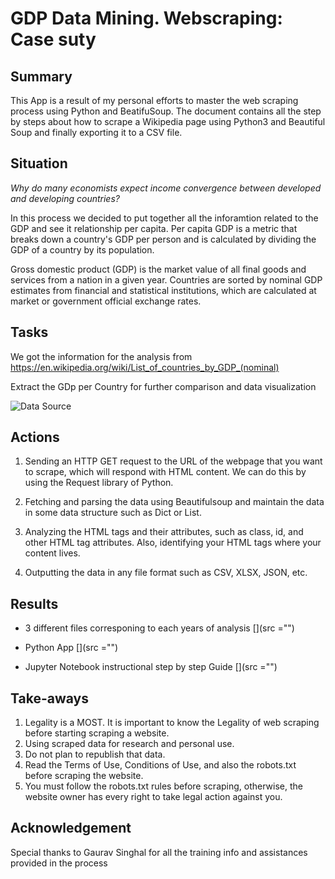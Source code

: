 # GDP Data Mining. Webscraping: Case suty

## Summary

This App is a result of my personal efforts to master the web scraping process using Python and BeatifuSoup. The document contains all the step by steps about how to scrape a Wikipedia page using Python3 and Beautiful Soup and finally exporting it to a CSV file. 

## Situation

<em>Why do many economists expect income convergence between developed and developing countries?</em>

In this process we decided to put together all the inforamtion related to the GDP and see it relationship per capita. Per capita GDP is a metric that breaks down a country's GDP per person and is calculated by dividing the GDP of a country by its population.

Gross domestic product (GDP) is the market value of all final goods and services from a nation in a given year. Countries are sorted by nominal GDP estimates from financial and statistical institutions, which are calculated at market or government official exchange rates. 

## Tasks

We got the information for the analysis from https://en.wikipedia.org/wiki/List_of_countries_by_GDP_(nominal)

Extract the GDp per Country for further comparison and data visualization

![Data Source](https://github.com/hicala/hilca_gdp/blob/main/images/input.PNG?raw=true)

## Actions
1. Sending an HTTP GET request to the URL of the webpage that you want to scrape, which will respond with HTML content. We can do this by using the Request library of Python.

2. Fetching and parsing the data using Beautifulsoup and maintain the data in some data structure such as Dict or List.

3. Analyzing the HTML tags and their attributes, such as class, id, and other HTML tag attributes. Also, identifying your HTML tags where your content lives.

4. Outputting the data in any file format such as CSV, XLSX, JSON, etc.


## Results

+ 3 different files corresponing to each years of analysis
 [](src ="")

+ Python App
 [](src ="")
+ Jupyter Notebook instructional step by step Guide
 [](src ="")

## Take-aways

1. Legality is a MOST. It is important to know the Legality of web scraping before starting scraping a website.
2. Using scraped data for research and personal use.
3. Do not plan to republish that data.
4. Read the Terms of Use, Conditions of Use, and also the robots.txt before scraping the website.
5. You must follow the robots.txt rules before scraping, otherwise, the website owner has every right to take legal action against you.


## Acknowledgement

Special thanks to Gaurav Singhal for all the training info and assistances provided in the process


